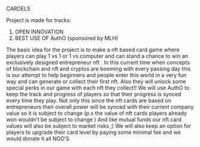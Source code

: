 CARDELS

Project is made for tracks:
1) OPEN INNOVATION
2) BEST USE OF AuthO (sponsored by MLH)

The basic idea for the project is to make a nft based card game where players can play 1 vs 1 or 1 vs computer and can stand a chance to win an exclusively designed entrepreneur nft .
In this current time when concepts of blockchain and nft and cryptos are booming with every passing day this is our attempt to help beginners and people enter this world in a very fun way and can generate or collect their first nft.
Also they will unlock some special perks in our game with each nft they collect!!
We will use AuthO to keep the track and progress of players so that their progress is synced every time they play.
Not only this since the nft cards are based on entrepreneurs their overall power will be synced with their current company value   so it is subject to change (p.s the value of nft cards players already won wouldn’t be subject to change )
And like mutual funds our nft card values will also be subject to market risks ;) 
We will also keep an option for players to upgrade their card level by paying some minimal fee and we would donate it all NGO’S  

